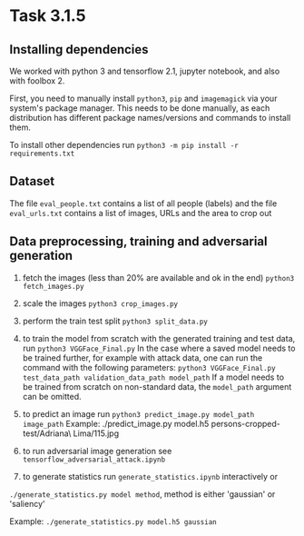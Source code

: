 # Task 3.1.5

## Installing dependencies 

We worked with python 3 and tensorflow 2.1, jupyter notebook, and also with foolbox 2.

First, you need to manually install `python3`, `pip` and `imagemagick` via your system's package manager.
This needs to be done manually, as each distribution has different package names/versions and commands to install them.

To install other dependencies run
`python3 -m pip install -r requirements.txt`

## Dataset

The file `eval_people.txt` contains a list of all people (labels) and the file `eval_urls.txt` contains a list of images, URLs and the area to crop out

## Data preprocessing, training and adversarial generation

1) fetch the images (less than 20% are available and ok in the end)
`python3 fetch_images.py`

2) scale the images
`python3 crop_images.py`

3) perform the train test split
`python3 split_data.py`

4) to train the model from scratch with the generated training and test data, run
`python3 VGGFace_Final.py`
   In the case where a saved model needs to be trained further, for example with attack data, one can run the command with the following parameters:
`python3 VGGFace_Final.py test_data_path validation_data_path model_path`
   If a model needs to be trained from scratch on non-standard data, the `model_path` argument can be omitted.

5) to predict an image run
`python3 predict_image.py model_path image_path` 
Example: ./predict\_image.py model.h5 persons-cropped-test/Adriana\ Lima/115.jpg

6) to run adversarial image generation see `tensorflow_adversarial_attack.ipynb`

7) to generate statistics run `generate_statistics.ipynb` interactively or

`./generate_statistics.py model method`, method is either 'gaussian' or 'saliency'

Example: `./generate_statistics.py model.h5 gaussian`
